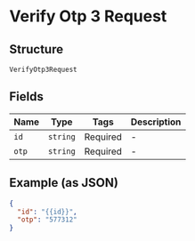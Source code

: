 
# Verify Otp 3 Request

## Structure

`VerifyOtp3Request`

## Fields

| Name | Type | Tags | Description |
|  --- | --- | --- | --- |
| `id` | `string` | Required | - |
| `otp` | `string` | Required | - |

## Example (as JSON)

```json
{
  "id": "{{id}}",
  "otp": "577312"
}
```

